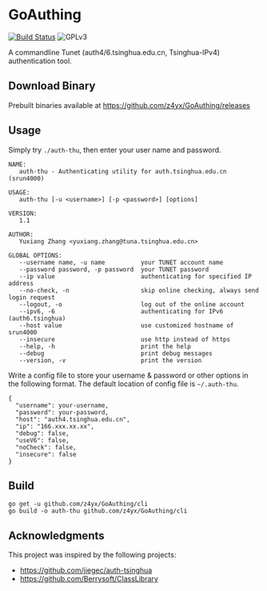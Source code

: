 # GoAuthing

[![Build Status](https://travis-ci.org/z4yx/GoAuthing.svg?branch=master)](https://travis-ci.org/z4yx/GoAuthing)
![GPLv3](https://img.shields.io/badge/license-GPLv3-blue.svg)

A commandline Tunet (auth4/6.tsinghua.edu.cn, Tsinghua-IPv4) authentication tool.

## Download Binary

Prebuilt binaries available at https://github.com/z4yx/GoAuthing/releases

## Usage

Simply try `./auth-thu`, then enter your user name and password.

```
NAME:
   auth-thu - Authenticating utility for auth.tsinghua.edu.cn (srun4000)

USAGE:
   auth-thu [-u <username>] [-p <password>] [options]

VERSION:
   1.1

AUTHOR:
   Yuxiang Zhang <yuxiang.zhang@tuna.tsinghua.edu.cn>

GLOBAL OPTIONS:
   --username name, -u name          your TUNET account name
   --password password, -p password  your TUNET password
   --ip value                        authenticating for specified IP address
   --no-check, -n                    skip online checking, always send login request
   --logout, -o                      log out of the online account
   --ipv6, -6                        authenticating for IPv6 (auth6.tsinghua)
   --host value                      use customized hostname of srun4000
   --insecure                        use http instead of https
   --help, -h                        print the help
   --debug                           print debug messages
   --version, -v                     print the version
```

Write a config file to store your username & password or other options in the following format.
The default location of config file is `~/.auth-thu`.

```
{
  "username": your-username,
  "password": your-password,
  "host": "auth4.tsinghua.edu.cn",
  "ip": "166.xxx.xx.xx",
  "debug": false,
  "useV6": false,
  "noCheck": false,
  "insecure": false
}
```

## Build

```
go get -u github.com/z4yx/GoAuthing/cli
go build -o auth-thu github.com/z4yx/GoAuthing/cli
```

## Acknowledgments

This project was inspired by the following projects:

- https://github.com/jiegec/auth-tsinghua
- https://github.com/Berrysoft/ClassLibrary
